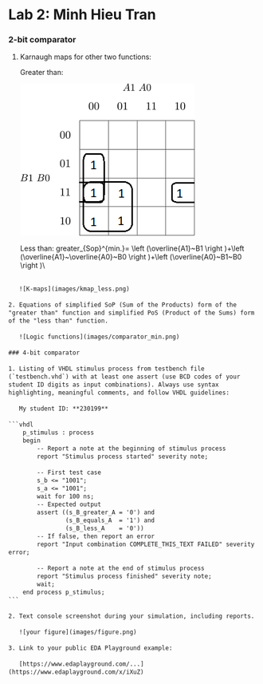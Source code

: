 # Lab 2: Minh Hieu Tran

### 2-bit comparator

1. Karnaugh maps for other two functions:

   Greater than:

   ![K-maps](images/kmap_greater.png)

   Less than:
   greater_{Sop}^{min.}= \left (\overline{A1}~B1  \right )+\left (\overline{A1}~\overline{A0}~B0  \right )+\left (\overline{A0}~B1~B0  \right )\\
~~~~~less_{Sop}^{min.}=\left (A1~B1  \right )+\left (\overline{B0}~\overline{B1}~A0  \right )+\left (\overline{B0}~A1~A0  \right )

   ![K-maps](images/kmap_less.png)

2. Equations of simplified SoP (Sum of the Products) form of the "greater than" function and simplified PoS (Product of the Sums) form of the "less than" function.

   ![Logic functions](images/comparator_min.png)

### 4-bit comparator

1. Listing of VHDL stimulus process from testbench file (`testbench.vhd`) with at least one assert (use BCD codes of your student ID digits as input combinations). Always use syntax highlighting, meaningful comments, and follow VHDL guidelines:

   My student ID: **230199**

```vhdl
    p_stimulus : process
    begin
        -- Report a note at the beginning of stimulus process
        report "Stimulus process started" severity note;

        -- First test case
        s_b <= "1001";
        s_a <= "1001";
        wait for 100 ns;
        -- Expected output
        assert ((s_B_greater_A = '0') and
                (s_B_equals_A  = '1') and
                (s_B_less_A    = '0'))
        -- If false, then report an error
        report "Input combination COMPLETE_THIS_TEXT FAILED" severity error;

        -- Report a note at the end of stimulus process
        report "Stimulus process finished" severity note;
        wait;
    end process p_stimulus;
```

2. Text console screenshot during your simulation, including reports.

   ![your figure](images/figure.png)

3. Link to your public EDA Playground example:

   [https://www.edaplayground.com/...](https://www.edaplayground.com/x/iXuZ)
